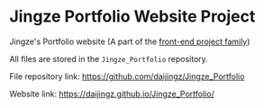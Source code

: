 # Jingze Portfolio Website Project
Jingze's Portfolio website (A part of the [front-end project family](https://github.com/daijingz/Frontend_Applications))

All files are stored in the `Jingze_Portfolio` repository.

File repository link: https://github.com/daijingz/Jingze_Portfolio

Website link: https://daijingz.github.io/Jingze_Portfolio/
